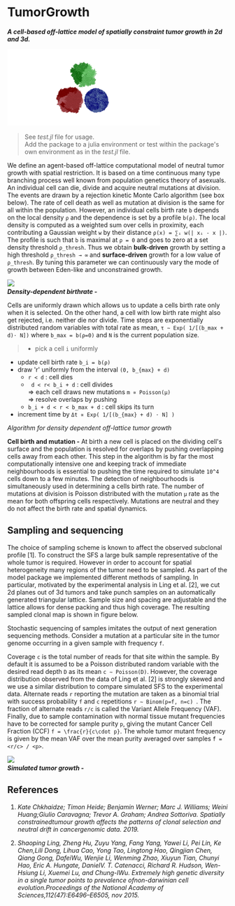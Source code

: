 # TumorGrowth
***A cell-based off-lattice model of spatially constraint tumor growth in 2d and 3d.***

<img src="logo.png" width="350"/>

>See *test.jl* file for usage.\
>Add the package to a julia environment or test within the package's own environment as in the *test.jl* file.

We define an agent-based off-lattice computational model of neutral tumor growth with spatial restriction. It is based on a time continuous many type branching process well known from population genetics theory of asexuals. An individual cell can die, divide and acquire neutral mutations at division. The events are drawn by a rejection kinetic Monte Carlo algorithm (see box below). The rate of cell death as well as mutation at division is the same for all within the population. However, an individual cells birth rate `b` depends on the local density `ρ` and the dependence is set by a profile `b(ρ)`. The local density is computed as a weighted sum over cells in proximity, each contributing a Gaussian weight `w` by their distance `ρ(x) = ∑ᵢ w(| xᵢ - x |)`. The profile is such that `b` is maximal at `ρ = 0` and goes to zero at a set density threshold `ρ_thresh`. Thus we obtain **bulk-driven** growth by setting a high threshold `ρ_thresh → ∞` and **surface-driven** growth for a low value of `ρ_thresh`. By tuning this parameter we can continuously vary the mode of growth between Eden-like and unconstrained growth.

<img src="density_birthrate.png" width="500"/><br>
***Density-dependent birthrate -***

Cells are uniformly drawn which allows us to update a cells birth rate only when it is selected. On the other hand, a cell with low birth rate might also get rejected, i.e. neither die nor divide. Time steps are exponentially distributed random variables with total rate as mean, `τ ∼ Exp( 1/[(b_max + d)⋅ N])` where `b_max = b(ρ=0)` and `N` is the current population size.

> - pick a cell `i` uniformly
- update cell birth rate `b_i = b(ρ)`
- draw 'r' uniformly from the interval `(0, b_{max} + d)`
    - `r < d` : cell dies
    - ` d < r< b_i + d` : cell divides <br>
        ⇒ each cell draws new mutations `m ∝ Poisson(μ)` <br>
        ⇒ resolve overlaps by pushing <br>
    - `b_i + d < r < b_max + d` : cell skips its turn
- increment time by `Δt ∝ Exp( 1/[(b_{max} + d) ⋅ N] )`

*Algorithm for density dependent off-lattice tumor growth*

**Cell birth and mutation -** At birth a new cell is placed on the dividing cell's surface and the population is resolved for overlaps by pushing overlapping cells away from each other. This step in the algorithm is by far the most computationally intensive one and keeping track of immediate neighbourhoods is essential to pushing the time required to simulate `10^4` cells down to a few minutes. The detection of neighbourhoods is simultaneously used in determining a cells birth rate.
The number of mutations at division is Poisson distributed with the mutation `μ` rate as the mean for both offspring cells respectively. Mutations are neutral and they do not affect the birth rate and spatial dynamics.

## Sampling and sequencing
The choice of sampling scheme is known to affect the observed subclonal profile [1]. To construct the SFS a large bulk sample representative of the whole tumor is required. However in order to account for spatial heterogeneity many regions of the tumor need to be sampled.
As part of the model package we implemented different methods of sampling. In particular, motivated by the experimental analysis in Ling et al. [2], we cut 2d planes out of 3d tumors and take punch samples on an automatically generated triangular lattice. Sample size and spacing are adjustable and the lattice allows for dense packing and thus high coverage. The resulting sampled clonal map is shown in figure below.

Stochastic sequencing of samples imitates the output of next generation sequencing methods. Consider a mutation at a particular site in the tumor genome occurring in a given sample with frequency `f`.

Coverage `c` is the total number of reads for that site within the sample. By default it is assumed to be a Poisson distributed random variable  with the desired read depth `D` as its mean `c ∼ Poisson(D)`. However, the coverage distribution observed from the data of Ling et al. [2] is strongly skewed and we use a similar distribution to compare simulated SFS to the experimental data. Alternate reads `r` reporting the mutation are taken as a binomial trial with success probability `f` and `c` repetitions `r ∼ Binom(p=f, n=c) `. The fraction of alternate reads `r/c` is called the Variant Allele Frequency (VAF). Finally, due to sample contamination with normal tissue mutant frequencies have to be corrected for sample purity `p`, giving the mutant Cancer Cell Fraction (CCF) `f = \frac{r}{c\cdot p}`. The whole tumor mutant frequency is given by the mean VAF over the mean purity averaged over samples `̄f = <r/c> / <p>`.

<img src="simulated_tumors.png" width="500"/><br>
***Simulated tumor growth -***

## References

1. *Kate Chkhaidze; Timon Heide; Benjamin Werner; Marc J. Williams; Weini Huang;Giulio  Caravagna;  Trevor  A.  Graham;  Andrea  Sottoriva.   Spatially  constrainedtumour growth affects the patterns of clonal selection and neutral drift in cancergenomic data.  2019.*

2. *Shaoping  Ling,  Zheng  Hu,  Zuyu  Yang,  Fang  Yang,  Yawei  Li,  Pei  Lin,  Ke  Chen,Lili Dong, Lihua Cao, Yong Tao, Lingtong Hao, Qingjian Chen, Qiang Gong, DafeiWu, Wenjie Li, Wenming Zhao, Xiuyun Tian, Chunyi Hao, Eric A. Hungate, DanielV.  T.  Catenacci,  Richard  R.  Hudson,  Wen-Hsiung  Li,  Xuemei  Lu,  and  Chung-IWu.   Extremely  high  genetic  diversity  in  a  single  tumor  points  to  prevalence  ofnon-darwinian  cell  evolution.Proceedings of the National Academy of Sciences,112(47):E6496–E6505, nov 2015.*
